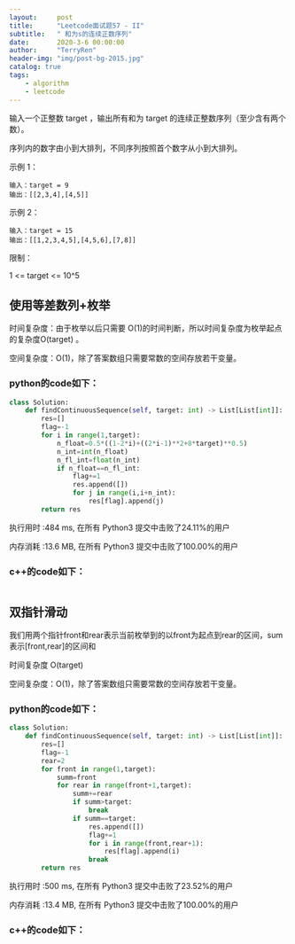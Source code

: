 ```yaml
---
layout:     post
title:      "Leetcode面试题57 - II"
subtitle:   " 和为s的连续正数序列"
date:       2020-3-6 00:00:00
author:     "TerryRen"
header-img: "img/post-bg-2015.jpg"
catalog: true
tags:
    - algorithm
    - leetcode
---
```

输入一个正整数 target ，输出所有和为 target 的连续正整数序列（至少含有两个数）。

序列内的数字由小到大排列，不同序列按照首个数字从小到大排列。



示例 1：
```
输入：target = 9
输出：[[2,3,4],[4,5]]
```
示例 2：
```
输入：target = 15
输出：[[1,2,3,4,5],[4,5,6],[7,8]]

```
限制：

1 <= target <= 10^5



## 使用等差数列+枚举


时间复杂度：由于枚举以后只需要 O(1)的时间判断，所以时间复杂度为枚举起点的复杂度O(target) 。

空间复杂度：O(1)，除了答案数组只需要常数的空间存放若干变量。


### python的code如下：


```python
class Solution:
    def findContinuousSequence(self, target: int) -> List[List[int]]:
        res=[]
        flag=-1
        for i in range(1,target):
            n_float=0.5*((1-2*i)+((2*i-1)**2+8*target)**0.5)
            n_int=int(n_float)
            n_fl_int=float(n_int)
            if n_float==n_fl_int:
                flag+=1
                res.append([])
                for j in range(i,i+n_int):
                    res[flag].append(j)
        return res

```
执行用时 :484 ms, 在所有 Python3 提交中击败了24.11%的用户

内存消耗 :13.6 MB, 在所有 Python3 提交中击败了100.00%的用户


### c++的code如下：

```c

```

## 双指针滑动
我们用两个指针front和rear表示当前枚举到的以front为起点到rear的区间，sum 表示[front,rear]的区间和

时间复杂度 O(target)

空间复杂度：O(1)，除了答案数组只需要常数的空间存放若干变量。

### python的code如下：


```python
class Solution:
    def findContinuousSequence(self, target: int) -> List[List[int]]:
        res=[]
        flag=-1
        rear=2
        for front in range(1,target):
            summ=front
            for rear in range(front+1,target):
                summ+=rear
                if summ>target:
                    break
                if summ==target:
                    res.append([])
                    flag+=1
                    for i in range(front,rear+1):
                        res[flag].append(i)
                    break
        return res

```
执行用时 :500 ms, 在所有 Python3 提交中击败了23.52%的用户

内存消耗 :13.4 MB, 在所有 Python3 提交中击败了100.00%的用户


### c++的code如下：

```c

```
